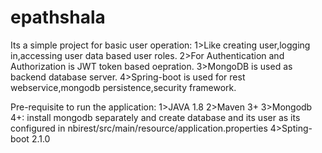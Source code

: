 # epathshala
Its a simple project for basic user operation:
1>Like creating user,logging in,accessing user data based user roles.
2>For Authentication and Authorization is JWT token based oepration.
3>MongoDB is used as backend database server.
4>Spring-boot is used for rest webservice,mongodb persistence,security framework.

Pre-requisite to run the application:
 1>JAVA 1.8
 2>Maven 3+
 3>Mongodb 4+:
  install mongodb separately and create database and its user as its configured in nbirest/src/main/resource/application.properties 
 4>Spting-boot 2.1.0
 
